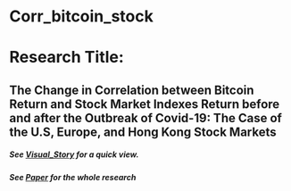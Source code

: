 # Corr_bitcoin_stock

# Research Title:
## The Change in Correlation between Bitcoin Return and Stock Market Indexes Return before and after the Outbreak of Covid-19: The Case of the U.S, Europe, and Hong Kong Stock Markets

##### See [Visual_Story](https://github.com/tonytian98/Corr_bitcoin_stock/blob/main/Visual_story.md) for a quick view.
##### See [Paper](https://github.com/tonytian98/Corr_bitcoin_stock/blob/main/Corr_Paper.pdf) for the whole research
